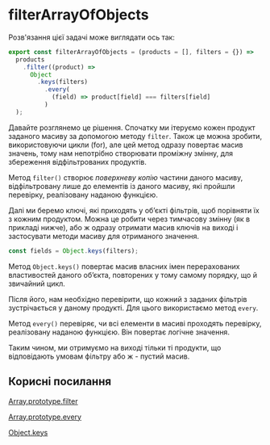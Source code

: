 # filterArrayOfObjects

Розв'язання цієї задачі може виглядати ось так:

```js
export const filterArrayOfObjects = (products = [], filters = {}) =>
  products
    .filter((product) =>
      Object
        .keys(filters)
          .every(
            (field) => product[field] === filters[field]
          )
  );
```

Давайте розглянемо це рішення. Спочатку ми ітеруємо кожен продукт заданого масиву за допомогою методу `filter`. Також це можна зробити, використовуючи цикли (for), але цей метод одразу повертає масив значень, тому нам непотрібно створювати проміжну змінну, для збереження відфільтрованих продуктів.

Метод `filter()` створює *поверхневу копію* частини даного масиву, відфільтровану лише до елементів із даного масиву, які пройшли перевірку, реалізовану наданою функцією.

Далі ми беремо ключі, які приходять у обʼєкті фільтрів, щоб порівняти їх з кожним продуктом. Можна це робити через тимчасову змінну (як в прикладі нижче), або ж одразу отримати масив ключів на виході і застосувати методи масиву для отриманого значення.

```js
const fields = Object.keys(filters);
```

Метод `Object.keys()` повертає масив власних імен перерахованих властивостей даного об’єкта, повторених у тому самому порядку, що й звичайний цикл.

Після його, нам необхідно перевірити, що кожний з заданих фільтрів зустрічається у даному продукті. Для цього використаємо метод `every`.

Метод `every()` перевіряє, чи всі елементи в масиві проходять перевірку, реалізовану наданою функцією. Він повертає логічне значення.

Таким чином, ми отримуємо на виході тільки ті продукти, що відповідають умовам фільтру або ж - пустий масив.

## Корисні посилання

[Array.prototype.filter](https://developer.mozilla.org/en-US/docs/Web/JavaScript/Reference/Global_Objects/Array/filter)

[Array.prototype.every](https://developer.mozilla.org/en-US/docs/Web/JavaScript/Reference/Global_Objects/Array/every)

[Object.keys](https://developer.mozilla.org/en-US/docs/Web/JavaScript/Reference/Global_Objects/Object/keys)
